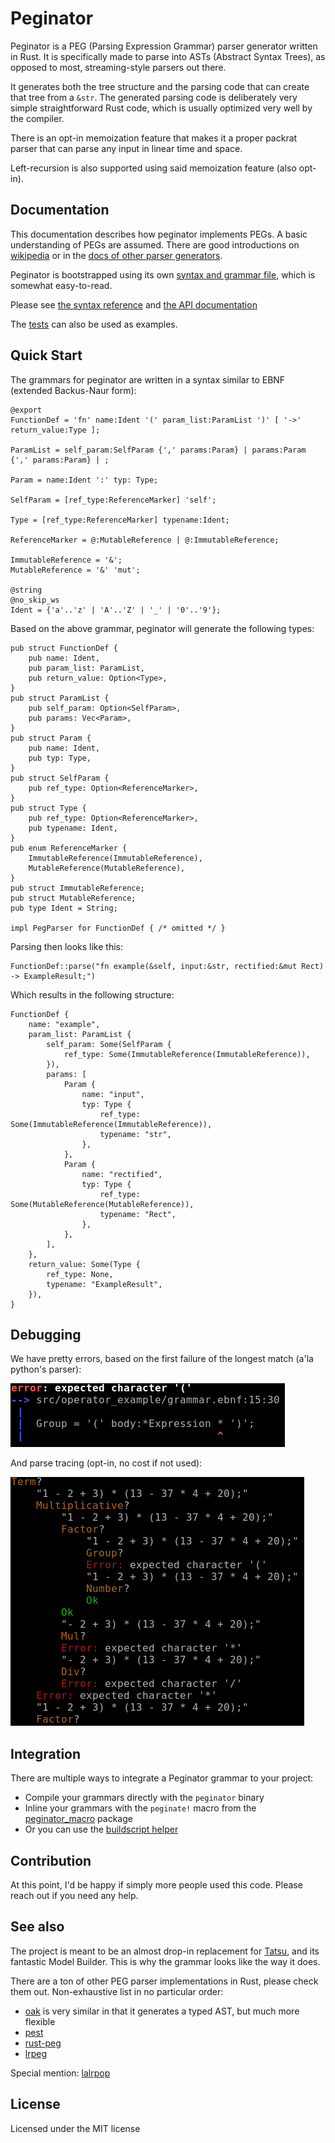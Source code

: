 # Peginator

Peginator is a PEG (Parsing Expression Grammar) parser generator written in Rust. It
is specifically made to parse into ASTs (Abstract Syntax Trees), as opposed to most,
streaming-style parsers out there.

It generates both the tree structure and the parsing code that can create that tree from
a `&str`. The generated parsing code is deliberately very simple straightforward Rust
code, which is usually optimized very well by the compiler.

There is an opt-in memoization feature that makes it a proper packrat parser that can
parse any input in linear time and space.

Left-recursion is also supported using said memoization feature (also opt-in).

## Documentation

This documentation describes how peginator implements PEGs. A basic understanding of PEGs
are assumed. There are good introductions on
[wikipedia](https://en.wikipedia.org/wiki/Parsing_expression_grammar) or in the
[docs of other parser generators](https://pest.rs/book/grammars/syntax.html).

Peginator is bootstrapped using its own
[syntax and grammar file](https://github.com/badicsalex/peginator/blob/master/grammar.ebnf),
which is somewhat easy-to-read.

Please see [the syntax reference](doc/syntax.md) and
[the API documentation](https://docs.rs/peginator_runtime)

The [tests](peginator_test/src) can also be used as examples.

## Quick Start

The grammars for peginator are written in a syntax similar to EBNF
(extended Backus-Naur form):

```ebnf
@export
FunctionDef = 'fn' name:Ident '(' param_list:ParamList ')' [ '->' return_value:Type ];

ParamList = self_param:SelfParam {',' params:Param} | params:Param  {',' params:Param} | ;

Param = name:Ident ':' typ: Type;

SelfParam = [ref_type:ReferenceMarker] 'self';

Type = [ref_type:ReferenceMarker] typename:Ident;

ReferenceMarker = @:MutableReference | @:ImmutableReference;

ImmutableReference = '&';
MutableReference = '&' 'mut';

@string
@no_skip_ws
Ident = {'a'..'z' | 'A'..'Z' | '_' | '0'..'9'};
```

Based on the above grammar, peginator will generate the following types:

```ignore
pub struct FunctionDef {
    pub name: Ident,
    pub param_list: ParamList,
    pub return_value: Option<Type>,
}
pub struct ParamList {
    pub self_param: Option<SelfParam>,
    pub params: Vec<Param>,
}
pub struct Param {
    pub name: Ident,
    pub typ: Type,
}
pub struct SelfParam {
    pub ref_type: Option<ReferenceMarker>,
}
pub struct Type {
    pub ref_type: Option<ReferenceMarker>,
    pub typename: Ident,
}
pub enum ReferenceMarker {
    ImmutableReference(ImmutableReference),
    MutableReference(MutableReference),
}
pub struct ImmutableReference;
pub struct MutableReference;
pub type Ident = String;

impl PegParser for FunctionDef { /* omitted */ }
```

Parsing then looks like this:
```ignore
FunctionDef::parse("fn example(&self, input:&str, rectified:&mut Rect) -> ExampleResult;")
```

Which results in the following structure:
```ignore
FunctionDef {
    name: "example",
    param_list: ParamList {
        self_param: Some(SelfParam {
            ref_type: Some(ImmutableReference(ImmutableReference)),
        }),
        params: [
            Param {
                name: "input",
                typ: Type {
                    ref_type: Some(ImmutableReference(ImmutableReference)),
                    typename: "str",
                },
            },
            Param {
                name: "rectified",
                typ: Type {
                    ref_type: Some(MutableReference(MutableReference)),
                    typename: "Rect",
                },
            },
        ],
    },
    return_value: Some(Type {
        ref_type: None,
        typename: "ExampleResult",
    }),
}
```

## Debugging

We have pretty errors, based on the first failure of the longest match
(a'la python's parser):

![Colors and stuff on a console](doc/error.png)

And parse tracing (opt-in, no cost if not used):

![More colors and indentation](doc/trace.png)

## Integration

There are multiple ways to integrate a Peginator grammar to your project:

* Compile your grammars directly with the `peginator` binary
* Inline your grammars with the `peginate!` macro from the [peginator\_macro](https://docs.rs/peginator_macro) package
* Or you can use the [buildscript helper](https://docs.rs/peginator_codegen)

## Contribution

At this point, I'd be happy if simply more people used this code. Please reach out if you need any help.

## See also

The project is meant to be an almost drop-in replacement for [Tatsu](https://github.com/neogeny/TatSu),
and its fantastic Model Builder. This is why the grammar looks like the way it does.

There are a ton of other PEG parser implementations in Rust, please check them out. Non-exhaustive list in
no particular order:

* [oak](https://github.com/ptal/oak) is very similar in that it generates a typed AST, but much more flexible
* [pest](https://github.com/pest-parser/pest)
* [rust-peg](https://github.com/kevinmehall/rust-peg)
* [lrpeg](https://github.com/seanyoung/lrpeg)

Special mention: [lalrpop](https://github.com/lalrpop/lalrpop)

## License

Licensed under the MIT license
